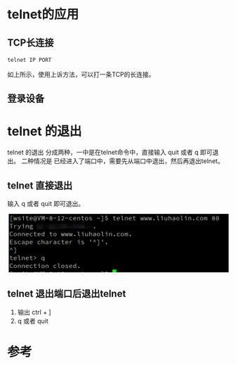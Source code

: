 # telnet的应用
## TCP长连接
```c
telnet IP PORT
```
如上所示，使用上诉方法，可以打一条TCP的长连接。
## 登录设备
# telnet 的退出
telnet 的退出 分成两种，一中是在telnet命令中，直接输入 quit 或者 q 即可退出。 二种情况是 已经进入了端口中，需要先从端口中退出，然后再退出telnet。
## telnet 直接退出
输入 q 或者 quit 即可退出。

![](attachments/Pasted%20image%2020230508123849.png)

## telnet 退出端口后退出telnet
1.  输出 ctrl + ]
2.  q 或者 quit



# 参考